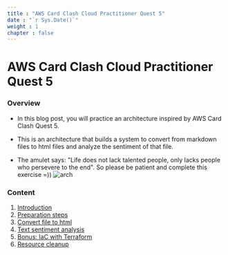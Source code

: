 ```yaml
---
title : "AWS Card Clash Cloud Practitioner Quest 5"
date : "`r Sys.Date()`"
weight : 1
chapter : false
---
```

# AWS Card Clash Cloud Practitioner Quest 5

### Overview
* In this blog post, you will practice an architecture inspired by AWS Card Clash Quest 5.

* This is an architecture that builds a system to convert from markdown files to html files and analyze the sentiment of that file.

* The amulet says: "Life does not lack talented people, only lacks people who persevere to the end". So please be patient and complete this exercise =))
![arch](/workshop-aws-card-clash-5/images/kien.png)
### Content

1. [Introduction](1-Introduce/)
2. [Preparation steps](2-Prerequiste/)
3. [Convert file to html](3-conversion/)
4. [Text sentiment analysis](4-sentiment/)
5. [Bonus: IaC with Terraform](5-jenkins/)
6. [Resource cleanup](6-cleanup/)